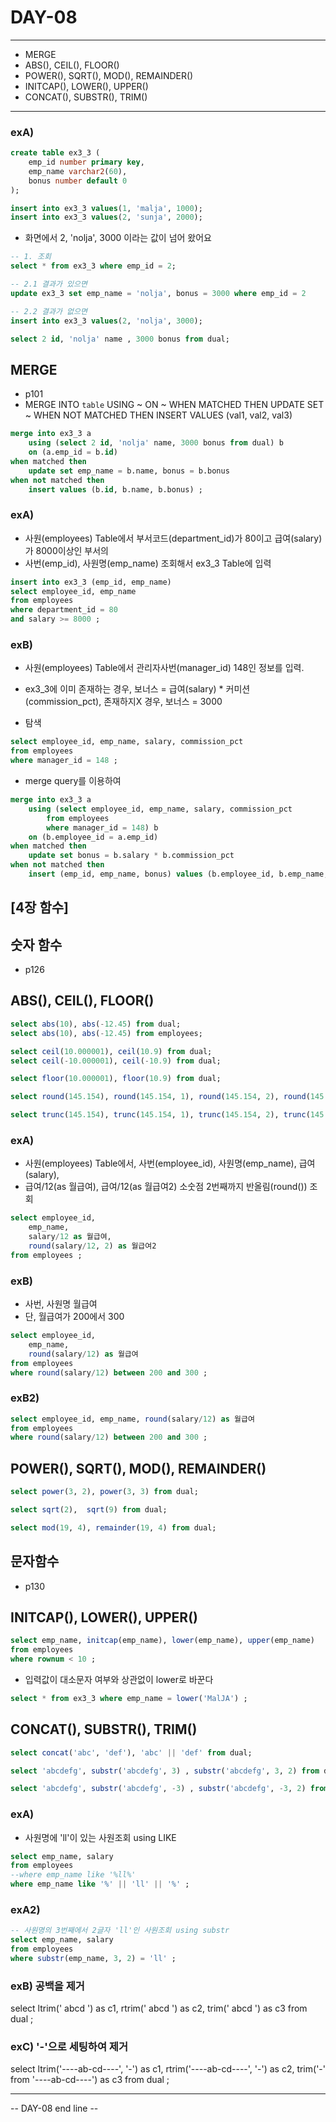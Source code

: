 DAY-08
=====
- - -

* MERGE
* ABS(), CEIL(), FLOOR()
* POWER(), SQRT(), MOD(), REMAINDER()
* INITCAP(), LOWER(), UPPER()
* CONCAT(), SUBSTR(), TRIM()
- - -

### exA)
```sql
create table ex3_3 (
	emp_id number primary key,
	emp_name varchar2(60),
	bonus number default 0
);

insert into ex3_3 values(1, 'malja', 1000);
insert into ex3_3 values(2, 'sunja', 2000);
```

* 화면에서 2, 'nolja', 3000 이라는 값이 넘어 왔어요
```sql
-- 1. 조회
select * from ex3_3 where emp_id = 2;

-- 2.1 결과가 있으면
update ex3_3 set emp_name = 'nolja', bonus = 3000 where emp_id = 2

-- 2.2 결과가 없으면
insert into ex3_3 values(2, 'nolja', 3000);

select 2 id, 'nolja' name , 3000 bonus from dual;
```

## MERGE
* p101
* MERGE INTO `table` USING ~ ON ~ WHEN MATCHED THEN UPDATE SET ~ WHEN NOT MATCHED THEN INSERT VALUES (val1, val2, val3) 

```sql
merge into ex3_3 a
	using (select 2 id, 'nolja' name, 3000 bonus from dual) b
	on (a.emp_id = b.id)
when matched then
	update set emp_name = b.name, bonus = b.bonus
when not matched then
	insert values (b.id, b.name, b.bonus) ;
```

### exA)
* 사원(employees) Table에서 부서코드(department_id)가 80이고 급여(salary)가 8000이상인 부서의
* 사번(emp_id), 사원명(emp_name) 조회해서 ex3_3 Table에 입력
```sql
insert into ex3_3 (emp_id, emp_name)
select employee_id, emp_name
from employees
where department_id = 80
and salary >= 8000 ;
```

### exB)
* 사원(employees) Table에서 관리자사번(manager_id) 148인 정보를 입력.
* ex3_3에 이미 존재하는 경우, 보너스 = 급여(salary) * 커미션(commission_pct), 존재하지X 경우, 보너스 = 3000

* 탐색
```sql
select employee_id, emp_name, salary, commission_pct
from employees
where manager_id = 148 ;
```

* merge query를 이용하여
```sql
merge into ex3_3 a
	using (select employee_id, emp_name, salary, commission_pct
		from employees
		where manager_id = 148) b
	on (b.employee_id = a.emp_id)
when matched then
	update set bonus = b.salary * b.commission_pct
when not matched then
	insert (emp_id, emp_name, bonus) values (b.employee_id, b.emp_name, 3000) ;
```


## [4장 함수]

## 숫자 함수
* p126
## ABS(), CEIL(), FLOOR()
```sql
select abs(10), abs(-12.45) from dual;
select abs(10), abs(-12.45) from employees;

select ceil(10.000001), ceil(10.9) from dual;
select ceil(-10.000001), ceil(-10.9) from dual;

select floor(10.000001), floor(10.9) from dual;

select round(145.154), round(145.154, 1), round(145.154, 2), round(145.154, -1) from dual;

select trunc(145.154), trunc(145.154, 1), trunc(145.154, 2), trunc(145.154, -1) from dual;
```

### exA)
* 사원(employees) Table에서, 사번(employee_id), 사원명(emp_name), 급여(salary),
* 급여/12(as 월급여), 급여/12(as 월급여2) 소숫점 2번째까지 반올림(round()) 조회
```sql
select employee_id,
	emp_name,
	salary/12 as 월급여,
	round(salary/12, 2) as 월급여2
from employees ;
```

### exB)
* 사번, 사원명 월급여
* 단, 월급여가 200에서 300
```sql
select employee_id,
	emp_name,
	round(salary/12) as 월급여
from employees
where round(salary/12) between 200 and 300 ;
```

### exB2)
```sql
select employee_id, emp_name, round(salary/12) as 월급여
from employees
where round(salary/12) between 200 and 300 ;
```

## POWER(), SQRT(), MOD(), REMAINDER()
```sql
select power(3, 2), power(3, 3) from dual;

select sqrt(2),  sqrt(9) from dual;

select mod(19, 4), remainder(19, 4) from dual;
```


## 문자함수
* p130
## INITCAP(), LOWER(), UPPER()
```sql
select emp_name, initcap(emp_name), lower(emp_name), upper(emp_name)
from employees
where rownum < 10 ;
```

* 입력값이 대소문자 여부와 상관없이 lower로 바꾼다
```sql
select * from ex3_3 where emp_name = lower('MalJA') ;
```

## CONCAT(), SUBSTR(), TRIM()
```sql
select concat('abc', 'def'), 'abc' || 'def' from dual;

select 'abcdefg', substr('abcdefg', 3) , substr('abcdefg', 3, 2) from dual;

select 'abcdefg', substr('abcdefg', -3) , substr('abcdefg', -3, 2) from dual;
```

### exA)
* 사원명에 'll'이 있는 사원조회 using LIKE
```sql
select emp_name, salary
from employees
--where emp_name like '%ll%'
where emp_name like '%' || 'll' || '%' ;
```

### exA2)
```sql
-- 사원명의 3번째에서 2글자 'll'인 사원조회 using substr
select emp_name, salary
from employees
where substr(emp_name, 3, 2) = 'll' ;
```


### exB) 공백을 제거
select ltrim('    abcd    ') as c1, 
        rtrim('    abcd    ') as c2,
        trim('    abcd    ') as c3
from dual ;

### exC) '-'으로 세팅하여 제거
select ltrim('----ab-cd----', '-') as c1, 
        rtrim('----ab-cd----', '-') as c2,
        trim('-' from '----ab-cd----') as c3
from dual ;


- - -
-- DAY-08 end line --



